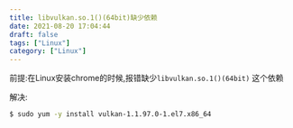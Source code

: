 ```yaml
---
title: libvulkan.so.1()(64bit)缺少依赖
date: 2021-08-20 17:04:44
draft: false
tags: ["Linux"]
category: ["Linux"]
---
```


前提:在Linux安装chrome的时候,报错缺少```libvulkan.so.1()(64bit)``` 这个依赖


解决:
```bash
$ sudo yum -y install vulkan-1.1.97.0-1.el7.x86_64
```

